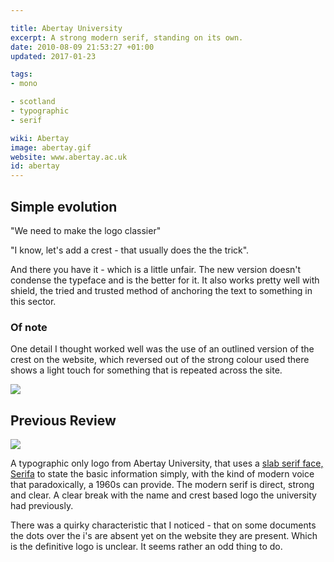 ```yaml
---

title: Abertay University
excerpt: A strong modern serif, standing on its own.
date: 2010-08-09 21:53:27 +01:00
updated: 2017-01-23

tags:
- mono

- scotland
- typographic
- serif

wiki: Abertay
image: abertay.gif
website: www.abertay.ac.uk
id: abertay
---
```


## Simple evolution

"We need to make the logo classier"

"I know, let's add a crest - that usually does the the trick".

And there you have it - which is a little unfair. The new version doesn't condense the typeface and is the better for it. It also works pretty well with shield, the tried and trusted method of anchoring the text to something in this sector.

### Of note

One detail I thought worked well was the use of an outlined version of the crest on the website, which reversed out of the strong colour used there shows a light touch for something that is repeated across the site.

![](./images/abertay-on-red.gif)


## Previous Review

![](./images/abertay-old.gif)

A typographic only logo from Abertay University, that uses a [slab serif face, Serifa](http://typedia.com/explore/typeface/serifa/) to state the basic information simply, with the kind of modern voice that paradoxically, a 1960s can provide. The modern serif is direct, strong and clear. A clear break with the name and crest based logo the university had previously.

There was a quirky characteristic that I noticed - that on some documents the dots over the i's are absent yet on the website they are present. Which is the definitive logo is unclear. It seems rather an odd thing to do.
